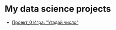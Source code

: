 # My data science projects

* [Проект_0 Игра: "Угадай число"](https://github.com/lyu-bel/sf_data_science/tree/main/Project0)
